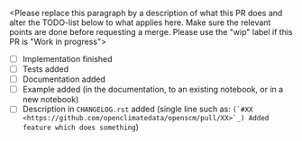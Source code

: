 <Please replace this paragraph by a description of what this PR does and alter the TODO-list below to what applies here. Make sure the relevant points are done before requesting a merge. Please use the "wip" label if this PR is "Work in progress">

- [ ] Implementation finished
- [ ] Tests added
- [ ] Documentation added
- [ ] Example added (in the documentation, to an existing notebook, or in a new notebook)
- [ ] Description in ``CHANGELOG.rst`` added (single line such as: ``(`#XX <https://github.com/openclimatedata/openscm/pull/XX>`_) Added feature which does something``)
